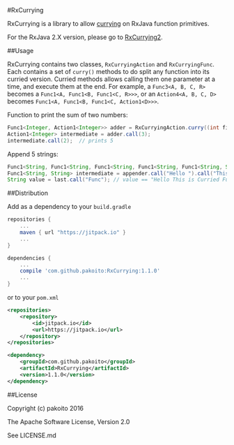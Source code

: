 #RxCurrying

RxCurrying is a library to allow [currying](https://en.wikipedia.org/wiki/Currying) on RxJava function primitives.

For the RxJava 2.X version, please go to [RxCurrying2](https://github.com/pakoito/RxCurrying2).

##Usage

RxCurrying contains two classes, `RxCurryingAction` and `RxCurryingFunc`. Each contains a set of `curry()` methods to do split any function into its curried version. Curried methods allows calling them one parameter at a time, and execute them at the end. For example, a `Func3<A, B, C, R>` becomes a `Func1<A, Func1<B, Func1<C, R>>>`, or an `Action4<A, B, C, D>` becomes `Func1<A, Func1<B, Func1<C, Action1<D>>>`.

Function to print the sum of two numbers:
```java
Func1<Integer, Action1<Integer>> adder = RxCurryingAction.curry((int first, int second) -> { System.out.print(first + second); });
Action1<Integer> intermediate = adder.call(3);
intermediate.call(2);  // prints 5
```

Append 5 strings:
```java
Func1<String, Func1<String, Func1<String, Func1<String, Func1<String, String>>>>> appender = RxCurryingFunc.curry((String first, String second, String third, String fourth, String fifth) -> { return first + second + third + fourth + fifth; );
Func1<String, String> intermediate = appender.call("Hello ").call("This ").call("Is ").call("Curried ");
String value = last.call("Func"); // value == "Hello This is Curried Func"
```

##Distribution

Add as a dependency to your `build.gradle`
```groovy
repositories {
    ...
    maven { url "https://jitpack.io" }
    ...
}

dependencies {
    ...
    compile 'com.github.pakoito:RxCurrying:1.1.0'
    ...
}
```
or to your `pom.xml`
```xml
<repositories>
    <repository>
        <id>jitpack.io</id>
        <url>https://jitpack.io</url>
    </repository>
</repositories>

<dependency>
    <groupId>com.github.pakoito</groupId>
    <artifactId>RxCurrying</artifactId>
    <version>1.1.0</version>
</dependency>
```
##License

Copyright (c) pakoito 2016

The Apache Software License, Version 2.0

See LICENSE.md
